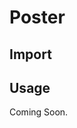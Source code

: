 # Poster

<ComponentTabbedLinks slug={__slug} />

## Import

<ComponentImport tagName="vds-poster" />

## Usage

Coming Soon.
